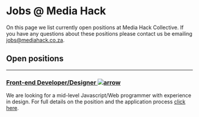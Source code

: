 # Jobs @ Media Hack

On this page we list currently open positions at Media Hack Collective. If you have any questions about these positions please contact us be emailing [jobs@mediahack.co.za](jobs@mediahack.co.za).

## Open positions

---

### [Front-end Developer/Designer <img src="/icons/arrow-right-circle.svg" class="arrow-icon" alt="arrow">](/Developer)

We are looking for a mid-level Javascript/Web programmer with experience in design. For full details on the position and the application process [click here](/Developer).
